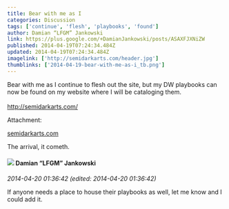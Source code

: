 ```yaml
---
title: Bear with me as I
categories: Discussion
tags: ['continue', 'flesh', 'playbooks', 'found']
author: Damian “LFGM” Jankowski
link: https://plus.google.com/+DamianJankowski/posts/ASAXFJXNiZW
published: 2014-04-19T07:24:34.484Z
updated: 2014-04-19T07:24:34.484Z
imagelink: ['http://semidarkarts.com/header.jpg']
thumblinks: ['2014-04-19-bear-with-me-as-i_tb.png']
---
```


Bear with me as I continue to flesh out the site, but my DW playbooks can now be found on my website where I will be cataloging them.<br /><br /><a href="http://semidarkarts.com/" class="ot-anchor">http://semidarkarts.com/</a>


Attachment:

<a href='http://semidarkarts.com'>semidarkarts.com</a>


The arrival, it cometh.
<div id='comment z13ox1lyvnavf1gts235jnmqfkmbs53yc04'>
  <h4><img src='{{site.baseurl}}//images/avatars/100476170927206311405_photo.jpg'> Damian “LFGM” Jankowski</h4>
      <p><cite>2014-04-20 01:36:42 (edited: 2014-04-20 01:36:42)</cite></p>
        <p>If anyone needs a place to house their playbooks as well, let me know and I could add it.</p>
</div>
        